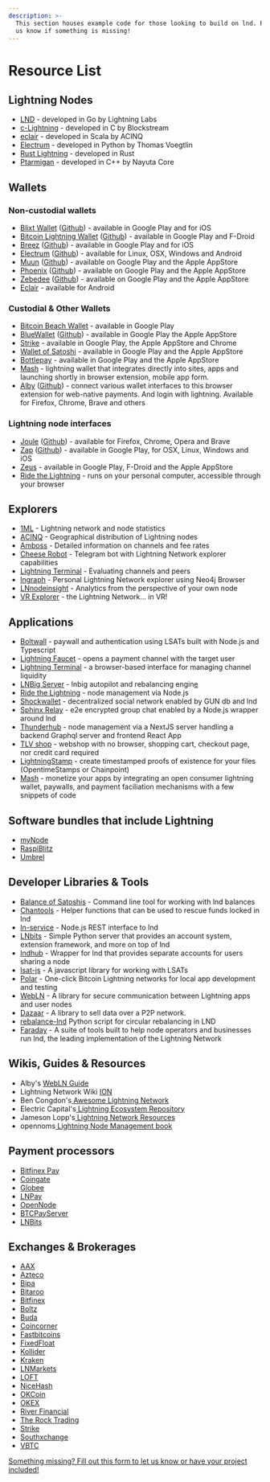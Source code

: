 ```yaml
---
description: >-
  This section houses example code for those looking to build on lnd. Please let
  us know if something is missing!
---
```


# Resource List

## Lightning Nodes <a href="#docs-internal-guid-7210ac49-7fff-7899-6ea7-d8acfa68cd8e" id="docs-internal-guid-7210ac49-7fff-7899-6ea7-d8acfa68cd8e"></a>

* [LND](https://github.com/lightningnetwork/lnd) - developed in Go by Lightning Labs
* [c-Lightning](https://github.com/ElementsProject/lightning) - developed in C by Blockstream
* [eclair](https://github.com/ACINQ/eclair) - developed in Scala by ACINQ
* [Electrum](https://electrum.org) - developed in Python by Thomas Voegtlin
* [Rust Lightning](https://github.com/rust-bitcoin/rust-lightning) - developed in Rust
* [Ptarmigan](https://nayuta.co) - developed in C++ by Nayuta Core

## Wallets <a href="#docs-internal-guid-007ec570-7fff-eb9a-7822-aff5a5e77f17" id="docs-internal-guid-007ec570-7fff-eb9a-7822-aff5a5e77f17"></a>

### Non-custodial wallets

* [Blixt Wallet](https://blixtwallet.github.io) ([Github](https://github.com/hsjoberg/blixt-wallet)) - available in Google Play and for iOS
* [Bitcoin Lightning Wallet](https://lightning-wallet.com) ([Github](https://github.com/btcontract/lnwallet)) - available in Google Play and F-Droid
* [Breez](https://breez.technology) ([Github](https://github.com/breez/breezmobile)) - available in Google Play and for iOS
* [Electrum](https://electrum.org) ([Github](https://github.com/spesmilo/electrum)) - available for Linux, OSX, Windows and Android
* [Muun](https://muun.com) ([Github](https://github.com/muun)) - available on Google Play and the Apple AppStore
* [Phoenix](https://phoenix.acinq.co) ([Github](https://github.com/ACINQ/phoenix)) - available on Google Play and the Apple AppStore
* [Zebedee](https://zebedee.io) ([Github](https://github.com/zebedeeio)) - available on Google Play and the Apple AppStore
* [Eclair](https://github.com/ACINQ/eclair-mobile) - available for Android

### Custodial & Other Wallets

* [Bitcoin Beach Wallet](https://www.bitcoinbeach.com) - available in Google Play
* [BlueWallet](https://github.com/BlueWallet/BlueWallet) ([Github](https://github.com/BlueWallet/BlueWallet)) - available in Google Play the Apple AppStore
* [Strike](https://strike.me) - available in Google Play, the Apple AppStore and Chrome
* [Wallet of Satoshi](https://walletofsatoshi.com) - available in Google Play and the Apple AppStore
* [Bottlepay](https://bottlepay.com) - available in Google Play and the Apple AppStore
* [Mash](https://getmash.com/wallet) - lightning wallet that integrates directly into sites, apps and launching shortly in browser extension, mobile app form.
* [Alby](https://getalby.com/) ([Github](https://github.com/getAlby/lightning-browser-extension)) -  connect various wallet interfaces to this browser extension for web-native payments. And login with lightning. Available for Firefox, Chrome, Brave and others

### Lightning node interfaces

* [Joule](https://lightningjoule.com) ([Github](https://github.com/joule-labs/joule-extension)) - available for Firefox, Chrome, Opera and Brave
* [Zap](https://zaphq.io) ([Github](https://github.com/LN-Zap)) - available in Google Play, for OSX, Linux, Windows and iOS
* [Zeus](https://github.com/ZeusLN/zeus) - available in Google Play, F-Droid and the Apple AppStore
* [Ride the Lightning](https://github.com/Ride-The-Lightning/RTL) - runs on your personal computer, accessible through your browser

## Explorers <a href="#docs-internal-guid-c8a6648f-7fff-39eb-c8cc-47fadeadad71" id="docs-internal-guid-c8a6648f-7fff-39eb-c8cc-47fadeadad71"></a>

* [1ML](https://1ml.com) - Lightning network and node statistics
* [ACINQ](https://explorer.acinq.co) - Geographical distribution of Lightning nodes
* [Amboss](https://amboss.space) - Detailed information on channels and fee rates
* [Cheese Robot](https://t.me/cheeserobot) - Telegram bot with Lightning Network explorer capabilities
* [Lightning Terminal](https://terminal.lightning.engineering) - Evaluating channels and peers
* [lngraph](https://github.com/xsb/lngraph) - Personal Lightning Network explorer using Neo4j Browser
* [LNnodeinsight](https://lnnodeinsight.com) - Analytics from the perspective of your own node
* [VR Explorer](https://bl.ocks.org/tyzbit/d1c83732d2767bb955125d41f5921888) - the Lightning Network... in VR!

## Applications

* [Boltwall](https://github.com/Tierion/boltwall) - paywall and authentication using LSATs built with Node.js and Typescript
* [Lightning Faucet](https://github.com/lightninglabs/lightning-faucet) - opens a payment channel with the target user
* [Lightning Terminal](https://terminal.lightning.engineering/#/) - a browser-based interface for managing channel liquidity
* [LNBig Server](https://github.com/LNBIG-COM/lnbig-server) - lnbig autopilot and rebalancing engin[e](https://github.com/apotdevin/thunderhub)
* [Ride the Lightning](https://github.com/Ride-The-Lightning/RTL) - node management via Node.js
* [Shockwallet](https://github.com/shocknet/wallet) - decentralized social network enabled by GUN db and lnd
* [Sphinx Relay](https://github.com/stakwork/sphinx-relay) - e2e encrypted group chat enabled by a Node.js wrapper around lnd
* [Thunderhub](https://github.com/apotdevin/thunderhub) - node management via a NextJS server handling a backend Graphql server and frontend React App
* [TLV shop](https://github.com/joostjager/tlvshop.com) - webshop with no browser, shopping cart, checkout page, nor credit card required
* [LightningStamp](https://lightningstamp.bitcoinproof.org) - create timestamped proofs of existence for your files (OpentimeStamps or Chainpoint)
* [Mash](https://getmash.com) - monetize your apps by integrating an open consumer lightning wallet, paywalls, and payment faciliation mechanisms with a few snippets of code

## Software bundles that include Lightning <a href="#docs-internal-guid-083d9f26-7fff-e1ef-2503-fa578ae0e176" id="docs-internal-guid-083d9f26-7fff-e1ef-2503-fa578ae0e176"></a>

* [myNode](https://mynodebtc.com)
* [RaspiBlitz](https://raspiblitz.org)
* [Umbrel](https://getumbrel.com)

## Developer Libraries & Tools

* [Balance of Satoshis](https://github.com/alexbosworth/balanceofsatoshis) - Command line tool for working with lnd balances
* [Chantools](https://github.com/guggero/chantools) - Helper functions that can be used to rescue funds locked in lnd
* [ln-service](https://github.com/alexbosworth/ln-service) - Node.js REST interface to lnd
* [LNbits](https://github.com/lnbits/lnbits) - Simple Python server that provides an account system, extension framework, and more on top of lnd
* [lndhub](https://github.com/BlueWallet/LndHub) - Wrapper for lnd that provides separate accounts for users sharing a node
* [lsat-js](https://github.com/Tierion/lsat-js) - A javascript library for working with LSATs
* [Polar](https://github.com/jamaljsr/polar) - One-click Bitcoin Lightning networks for local app development and testing
* [WebLN](https://webln.dev/#/) - A library for secure communication between Lightning apps and user nodes
* [Dazaar](https://dazaar.com) - A library to sell data over a P2P network.
* [rebalance-lnd](https://github.com/C-Otto/rebalance-lnd) Python script for circular rebalancing in LND
* [Faraday](https://github.com/lightninglabs/faraday) - A suite of tools built to help node operators and businesses run lnd, the leading implementation of the Lightning Network

## Wikis, Guides & Resources <a href="#docs-internal-guid-8bae6cd2-7fff-ce99-f185-1c89fff98fef" id="docs-internal-guid-8bae6cd2-7fff-ce99-f185-1c89fff98fef"></a>

* Alby's [WebLN Guide](https://www.webln.guide/introduction/welcome)
* Lightning Network Wiki [ION](https://wiki.ion.radar.tech)
* Ben Congdon's[ Awesome Lightning Network](https://github.com/bcongdon/awesome-lightning-network)
* Electric Capital's[ Lightning Ecosystem Repository](https://github.com/electric-capital/crypto-ecosystems/blob/master/data/ecosystems/l/lightning.toml)
* Jameson Lopp's[ Lightning Network Resources](https://www.lopp.net/lightning-information.html)
* opennoms[ Lightning Node Management book](https://openoms.gitbook.io/lightning-node-management/)

## Payment processors <a href="#docs-internal-guid-07197fd0-7fff-b137-101f-0144b1ab593c" id="docs-internal-guid-07197fd0-7fff-b137-101f-0144b1ab593c"></a>

* [Bitfinex Pay](https://pay.bitfinex.com)
* [Coingate](https://coingate.com)
* [Globee](https://globee.com)
* [LNPay](https://lnpay.co)
* [OpenNode](https://www.opennode.com)
* [BTCPayServer](https://docs.btcpayserver.org)
* [LNBits](https://lnbits.org)

## Exchanges & Brokerages <a href="#docs-internal-guid-61dc5aac-7fff-f33d-b971-9056f5f24364" id="docs-internal-guid-61dc5aac-7fff-f33d-b971-9056f5f24364"></a>

* [AAX](https://www.aax.com)
* [Azteco](https://azte.co)
* [Bipa](https://bipa.app)
* [Bitaroo](https://www.bitaroo.com.au)
* [Bitfinex](https://www.bitfinex.com)
* [Boltz](https://boltz.exchange)
* [Buda](https://www.buda.com)
* [Coincorner](https://www.coincorner.com)
* [Fastbitcoins](https://fastbitcoins.com)
* [FixedFloat](https://fixedfloat.com)
* [Kollider](https://kollider.xyz)
* [Kraken](https://www.kraken.com/)
* [LNMarkets](https://lnmarkets.com)
* [LOFT](https://loft.trade)
* [NiceHash](https://www.nicehash.com)
* [OKCoin](https://www.okcoin.com)
* [OKEX](https://www.okex.com)
* [River Financial](https://river.com)
* [The Rock Trading](https://www.therocktrading.com)
* [Strike](https://strike.me)
* [Southxchange](https://main.southxchange.com)
* [VBTC](https://vbtc.exchange)

[Something missing? Fill out this form to let us know or have your project included!](https://docs.google.com/forms/d/e/1FAIpQLSdT6kP3oUzd6xWytkDcflU9byHcp8nP9IyYntm\_6wa9Cw6qqg/viewform)
